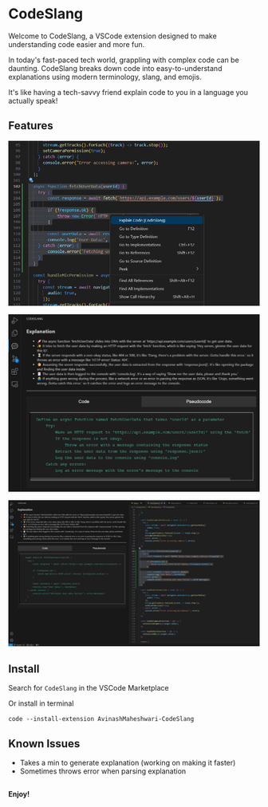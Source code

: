 # CodeSlang

Welcome to CodeSlang, a VSCode extension designed to make understanding code easier and more fun.

In today's fast-paced tech world, grappling with complex code can be daunting. CodeSlang breaks down code into easy-to-understand explanations using modern terminology, slang, and emojis.

It's like having a tech-savvy friend explain code to you in a language you actually speak!

## Features

![Features](./explain-code.png)

![Features](./up-close.png)

![Features](./Overall-screen.png)

## Install

Search for `CodeSlang` in the VSCode Marketplace

Or install in terminal

```
code --install-extension AvinashMaheshwari-CodeSlang
```

## Known Issues

- Takes a min to generate explanation (working on making it faster)
- Sometimes throws error when parsing explanation

##

**Enjoy!**
